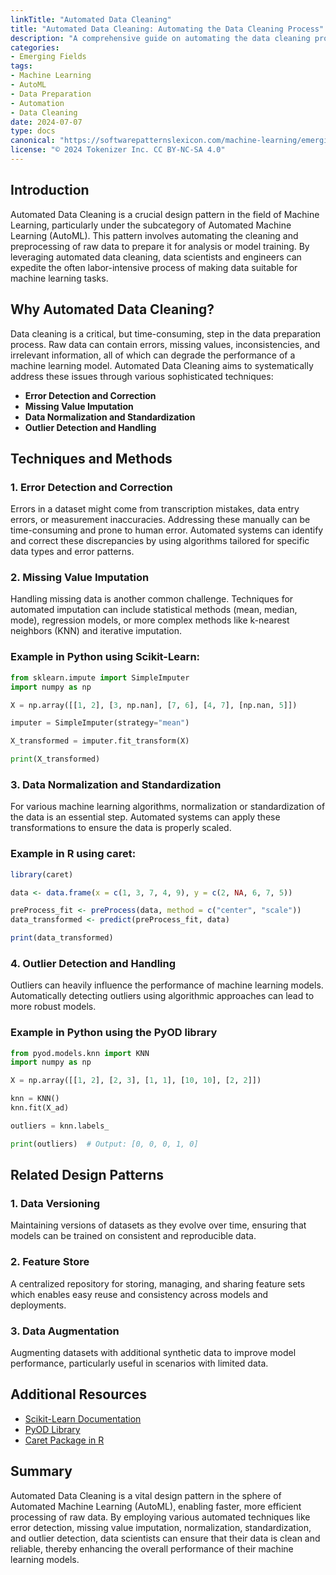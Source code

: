 ```yaml
---
linkTitle: "Automated Data Cleaning"
title: "Automated Data Cleaning: Automating the Data Cleaning Process"
description: "A comprehensive guide on automating the data cleaning process, encompassing techniques, examples, and design patterns."
categories:
- Emerging Fields
tags:
- Machine Learning
- AutoML
- Data Preparation
- Automation
- Data Cleaning
date: 2024-07-07
type: docs
canonical: "https://softwarepatternslexicon.com/machine-learning/emerging-fields/automated-ml-(automl)/automated-data-cleaning"
license: "© 2024 Tokenizer Inc. CC BY-NC-SA 4.0"
---
```



## Introduction

Automated Data Cleaning is a crucial design pattern in the field of Machine Learning, particularly under the subcategory of Automated Machine Learning (AutoML). This pattern involves automating the cleaning and preprocessing of raw data to prepare it for analysis or model training. By leveraging automated data cleaning, data scientists and engineers can expedite the often labor-intensive process of making data suitable for machine learning tasks.

## Why Automated Data Cleaning?

Data cleaning is a critical, but time-consuming, step in the data preparation process. Raw data can contain errors, missing values, inconsistencies, and irrelevant information, all of which can degrade the performance of a machine learning model. Automated Data Cleaning aims to systematically address these issues through various sophisticated techniques:

- **Error Detection and Correction**
- **Missing Value Imputation**
- **Data Normalization and Standardization**
- **Outlier Detection and Handling** 

## Techniques and Methods

### 1. Error Detection and Correction

Errors in a dataset might come from transcription mistakes, data entry errors, or measurement inaccuracies. Addressing these manually can be time-consuming and prone to human error. Automated systems can identify and correct these discrepancies by using algorithms tailored for specific data types and error patterns.

### 2. Missing Value Imputation

Handling missing data is another common challenge. Techniques for automated imputation can include statistical methods (mean, median, mode), regression models, or more complex methods like k-nearest neighbors (KNN) and iterative imputation.

### Example in Python using Scikit-Learn:
```python
from sklearn.impute import SimpleImputer
import numpy as np

X = np.array([[1, 2], [3, np.nan], [7, 6], [4, 7], [np.nan, 5]])

imputer = SimpleImputer(strategy="mean")

X_transformed = imputer.fit_transform(X)

print(X_transformed)
```

### 3. Data Normalization and Standardization

For various machine learning algorithms, normalization or standardization of the data is an essential step. Automated systems can apply these transformations to ensure the data is properly scaled.

### Example in R using caret:
```R
library(caret)

data <- data.frame(x = c(1, 3, 7, 4, 9), y = c(2, NA, 6, 7, 5))

preProcess_fit <- preProcess(data, method = c("center", "scale"))
data_transformed <- predict(preProcess_fit, data)

print(data_transformed)
```

### 4. Outlier Detection and Handling

Outliers can heavily influence the performance of machine learning models. Automatically detecting outliers using algorithmic approaches can lead to more robust models.

### Example in Python using the PyOD library
```python
from pyod.models.knn import KNN
import numpy as np

X = np.array([[1, 2], [2, 3], [1, 1], [10, 10], [2, 2]])

knn = KNN()
knn.fit(X_ad)

outliers = knn.labels_

print(outliers)  # Output: [0, 0, 0, 1, 0]
```

## Related Design Patterns

### 1. **Data Versioning**

Maintaining versions of datasets as they evolve over time, ensuring that models can be trained on consistent and reproducible data.

### 2. **Feature Store**

A centralized repository for storing, managing, and sharing feature sets which enables easy reuse and consistency across models and deployments.

### 3. **Data Augmentation**

Augmenting datasets with additional synthetic data to improve model performance, particularly useful in scenarios with limited data.

## Additional Resources

- [Scikit-Learn Documentation](https://scikit-learn.org/stable/modules/preprocessing.html)
- [PyOD Library](https://pyod.readthedocs.io/en/latest/)
- [Caret Package in R](https://cran.r-project.org/web/packages/caret/caret.pdf)

## Summary

Automated Data Cleaning is a vital design pattern in the sphere of Automated Machine Learning (AutoML), enabling faster, more efficient processing of raw data. By employing various automated techniques like error detection, missing value imputation, normalization, standardization, and outlier detection, data scientists can ensure that their data is clean and reliable, thereby enhancing the overall performance of their machine learning models.
